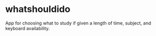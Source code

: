 # whatshouldido

App for choosing what to study if given a length of time, subject, and keyboard availability.
